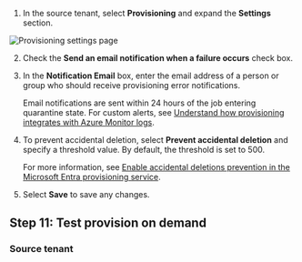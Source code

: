 1. In the source tenant, select **Provisioning** and expand the **Settings** section.

![Provisioning settings page](image)

2. Check the **Send an email notification when a failure occurs** check box.

3. In the **Notification Email** box, enter the email address of a person or group who should receive provisioning error notifications.

   Email notifications are sent within 24 hours of the job entering quarantine state. For custom alerts, see [Understand how provisioning integrates with Azure Monitor logs](https://example.com).

4. To prevent accidental deletion, select **Prevent accidental deletion** and specify a threshold value. By default, the threshold is set to 500.

   For more information, see [Enable accidental deletions prevention in the Microsoft Entra provisioning service](https://example.com).

5. Select **Save** to save any changes.

## Step 11: Test provision on demand

### Source tenant